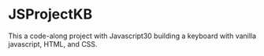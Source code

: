 # JSProjectKB
This a code-along project with Javascript30 building a keyboard with vanilla javascript, HTML, and CSS.

